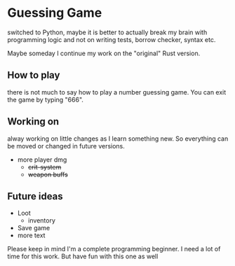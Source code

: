 # Guessing Game

switched to Python, maybe it is better to actually break my brain with programming logic and not on writing tests,
borrow checker, syntax etc.

Maybe someday I continue my work on the "original" Rust version.

## How to play
there is not much to say how to play a number guessing game. You can exit the game by typing "666".

## Working on
alway working on little changes as I learn something new. So everything can be moved or changed in future versions.

- more player dmg
  - ~~crit-system~~
  - ~~weapon buffs~~

## Future ideas
- Loot
  - inventory
- Save game
- more text

Please keep in mind I'm a complete programming beginner. I need a lot of time for this work.
But have fun with this one as well